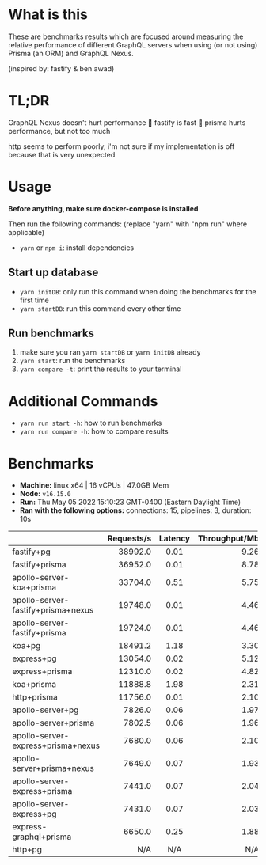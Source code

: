 # What is this
These are benchmarks results which are focused around measuring the relative performance of different GraphQL servers when using (or not using) Prisma (an ORM) and GraphQL Nexus.

(inspired by: fastify & ben awad)

# TL;DR
GraphQL Nexus doesn't hurt performance 🤩
fastify is fast 💨
prisma hurts performance, but not too much

http seems to perform poorly, i'm not sure if my implementation is off because that is very unexpected

# Usage

**Before anything, make sure docker-compose is installed**

Then run the following commands: (replace "yarn" with "npm run" where applicable)
- ```yarn``` or ```npm i```: install dependencies

## Start up database
- ```yarn initDB```: only run this command when doing the benchmarks for the first time
- ```yarn startDB```: run this command every other time

## Run benchmarks
1. make sure you ran ```yarn startDB``` or ```yarn initDB``` already
1. ```yarn start```: run the benchmarks
1. ```yarn compare -t```: print the results to your terminal

# Additional Commands

- ```yarn run start -h```: how to run benchmarks 
- ```yarn run compare -h```: how to compare results

# Benchmarks

* __Machine:__ linux x64 | 16 vCPUs | 47.0GB Mem
* __Node:__ `v16.15.0`
* __Run:__ Thu May 05 2022 15:10:23 GMT-0400 (Eastern Daylight Time)
* __Ran with the following options:__ connections: 15, pipelines: 3, duration: 10s

|                                    | Requests/s | Latency | Throughput/Mb |
| :--                                | --:        | :-:     | --:           |
| fastify+pg                         | 38992.0    | 0.01    | 9.26          |
| fastify+prisma                     | 36952.0    | 0.01    | 8.78          |
| apollo-server-koa+prisma           | 33704.0    | 0.51    | 5.75          |
| apollo-server-fastify+prisma+nexus | 19748.0    | 0.01    | 4.46          |
| apollo-server-fastify+prisma       | 19724.0    | 0.01    | 4.46          |
| koa+pg                             | 18491.2    | 1.18    | 3.30          |
| express+pg                         | 13054.0    | 0.02    | 5.12          |
| express+prisma                     | 12310.0    | 0.02    | 4.82          |
| koa+prisma                         | 11888.8    | 1.98    | 2.31          |
| http+prisma                        | 11756.0    | 0.01    | 2.10          |
| apollo-server+pg                   | 7826.0     | 0.06    | 1.97          |
| apollo-server+prisma               | 7802.5     | 0.06    | 1.96          |
| apollo-server-express+prisma+nexus | 7680.0     | 0.06    | 2.10          |
| apollo-server+prisma+nexus         | 7649.0     | 0.07    | 1.93          |
| apollo-server-express+prisma       | 7441.0     | 0.07    | 2.04          |
| apollo-server-express+pg           | 7431.0     | 0.07    | 2.03          |
| express-graphql+prisma             | 6650.0     | 0.25    | 1.88          |
| http+pg                            | N/A        | N/A     | N/A           |
